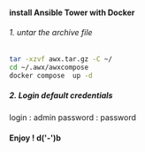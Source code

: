 #### install Ansible Tower with Docker

###### 1. untar the archive file
```sh
tar -xzvf awx.tar.gz -C ~/
cd ~/.awx/awxcompose
docker compose  up -d
``` 
##### 2. Login default credentials
login : admin
password : password

#### Enjoy ! d('-')b

